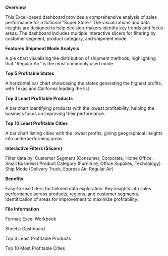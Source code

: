 **Overview**

This Excel-based dashboard provides a comprehensive analysis of sales performance for a fictional "Super Store." The visualizations and data insights are designed to help decision-makers identify key trends and focus areas. The dashboard includes multiple interactive slicers for filtering by customer segment, product category, and shipment mode.

**Features**
  **Shipment Mode Analysis**

A pie chart visualizing the distribution of shipment methods, highlighting that "Regular Air" is the most commonly used mode.
  
  **Top 5 Profitable States**

A horizontal bar chart showcasing the states generating the highest profits, with Texas and California leading the list.
  
  **Top 3 Least Profitable Products**

A bar chart identifying products with the lowest profitability, helping the business focus on improving their performance.
  
  **Top 10 Least Profitable Cities**

A bar chart listing cities with the lowest profits, giving geographical insights into underperforming areas.
 
  **Interactive Filters (Slicers)**

Filter data by:
Customer Segment (Consumer, Corporate, Home Office, Small Business)
Product Category (Furniture, Office Supplies, Technology)
Ship Mode (Delivery Truck, Express Air, Regular Air)


**Benefits**

Easy-to-use filters for tailored data exploration.
Key insights into sales performance across products, regions, and customer segments.
Identification of areas for improvement to maximize profitability.


**File Information**

Format: Excel Workbook

Sheets:
Dashboard

Top 3 Least Profitable Products

Top 10 Most Profitable Cities
